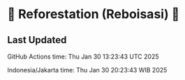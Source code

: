 
# 🌳 Reforestation (Reboisasi) 🌲

## Last Updated

GitHub Actions time: Thu Jan 30 13:23:43 UTC 2025

Indonesia/Jakarta time: Thu Jan 30 20:23:43 WIB 2025
